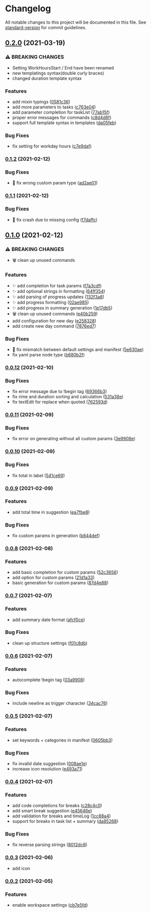 # Changelog

All notable changes to this project will be documented in this file. See [standard-version](https://github.com/conventional-changelog/standard-version) for commit guidelines.

## [0.2.0](https://github.com/1nVitr0/plugin-vscode-daily-timelog/compare/v0.1.2...v0.2.0) (2021-03-19)


### ⚠ BREAKING CHANGES

* Setting WorkHoursStart / End have been renamed
* new templatings syntax(double curly braces)
* changed duration template syntax

### Features

* add mixin typings ([0581c36](https://github.com/1nVitr0/plugin-vscode-daily-timelog/commit/0581c36581d5b5c91241a55caef9df0d6b3dd939))
* add more parameters  to tasks ([c763e04](https://github.com/1nVitr0/plugin-vscode-daily-timelog/commit/c763e04df3dae048e95316b434080a586aa5e316))
* add parameter completion for taskList ([77ab15f](https://github.com/1nVitr0/plugin-vscode-daily-timelog/commit/77ab15f4306303d44f6917d2a4bcb9a31a740dfe))
* proper error messages for commands ([c8d4d8f](https://github.com/1nVitr0/plugin-vscode-daily-timelog/commit/c8d4d8fd2b26868b9ff857bfd8eb13f0d242cbce))
* support full template syntax in templates ([da05feb](https://github.com/1nVitr0/plugin-vscode-daily-timelog/commit/da05febc99c89a420477a7b3b4c3d50aff558288))


### Bug Fixes

* fix setting for workday hours ([c7e9daf](https://github.com/1nVitr0/plugin-vscode-daily-timelog/commit/c7e9daf797debca1736f6bfd8d668cdb3c8174c9))

### [0.1.2](https://github.com/1nVitr0/plugin-vscode-daily-timelog/compare/v0.1.1...v0.1.2) (2021-02-12)


### Bug Fixes

* :bug: fix wrong custom param type ([ad2ae01](https://github.com/1nVitr0/plugin-vscode-daily-timelog/commit/ad2ae01b44560006e582a6516a6874144fe0a3dd))

### [0.1.1](https://github.com/1nVitr0/plugin-vscode-daily-timelog/compare/v0.1.0...v0.1.1) (2021-02-12)


### Bug Fixes

* :bug: fix crash due to missing config ([f7daffc](https://github.com/1nVitr0/plugin-vscode-daily-timelog/commit/f7daffc197caba5864914a4bc2c76f412cc9b5f7))

## [0.1.0](https://github.com/1nVitr0/plugin-vscode-daily-timelog/compare/v0.0.12...v0.1.0) (2021-02-12)


### ⚠ BREAKING CHANGES

* :wastebasket: clean up unused commands

### Features

* :sparkles: add completion for task params ([f7a3cdf](https://github.com/1nVitr0/plugin-vscode-daily-timelog/commit/f7a3cdfbb49a528c5e5e341c3867fbf6ad25e22a))
* :sparkles: add optional strings in formatting ([64ff354](https://github.com/1nVitr0/plugin-vscode-daily-timelog/commit/64ff3540d38de1769c2d505c23ec2bae04192899))
* :sparkles: add parsing of progress updates ([132f3a8](https://github.com/1nVitr0/plugin-vscode-daily-timelog/commit/132f3a8cb6c5c552bd12677a91c3d2cb635dcc0d))
* :sparkles: add progress formatting ([02ae985](https://github.com/1nVitr0/plugin-vscode-daily-timelog/commit/02ae98567e100309c6a71f8994e57266b8fd1917))
* :sparkles: add progress in summary generation ([1e17db5](https://github.com/1nVitr0/plugin-vscode-daily-timelog/commit/1e17db5fa64391cd59d7a3ddfcdb55ebbe2f3f88))
* :wastebasket: clean up unused commands ([e40b259](https://github.com/1nVitr0/plugin-vscode-daily-timelog/commit/e40b259f89330cc2f32194623276b9255ef0713c))
* add configuration for new day ([e258328](https://github.com/1nVitr0/plugin-vscode-daily-timelog/commit/e258328bc14e68888feec57a02443f169bbeebbf))
* add create new day command ([7876ed7](https://github.com/1nVitr0/plugin-vscode-daily-timelog/commit/7876ed74d476b1ea56032c4f5568d61f44fdb6ae))


### Bug Fixes

* :bug: fix mismatch between default settings and manifest ([5e630ae](https://github.com/1nVitr0/plugin-vscode-daily-timelog/commit/5e630ae9f444fda605ad6306dd1506de32441ef5))
* fix yaml parse node type ([b680b2f](https://github.com/1nVitr0/plugin-vscode-daily-timelog/commit/b680b2feb6eeba56e38f8778994613a46de87f1e))

### [0.0.12](https://github.com/1nVitr0/plugin-vscode-daily-timelog/compare/v0.0.11...v0.0.12) (2021-02-10)


### Bug Fixes

* fix error message due to !begin tag ([69366b3](https://github.com/1nVitr0/plugin-vscode-daily-timelog/commit/69366b36b7c528b2d22e69fc9e8f727e3a0aa634))
* fix rime and duration sorting and calculation ([531a38e](https://github.com/1nVitr0/plugin-vscode-daily-timelog/commit/531a38efc9e8db6982896bd3f5afe4e6ee87d1ae))
* fix textEdit for replace when quoted ([762593d](https://github.com/1nVitr0/plugin-vscode-daily-timelog/commit/762593d9db7f2b104c8d55d9608e95d98e65557d))

### [0.0.11](https://github.com/1nVitr0/plugin-vscode-daily-timelog/compare/v0.0.10...v0.0.11) (2021-02-09)


### Bug Fixes

* fix error on generating without all custom params ([3e9908e](https://github.com/1nVitr0/plugin-vscode-daily-timelog/commit/3e9908e065fe726325c1f03b90a8833243ea37f3))

### [0.0.10](https://github.com/1nVitr0/plugin-vscode-daily-timelog/compare/v0.0.9...v0.0.10) (2021-02-09)


### Bug Fixes

* fix total  in label ([541ce69](https://github.com/1nVitr0/plugin-vscode-daily-timelog/commit/541ce69e3ae600b01755022f9d0f23c70f37c48d))

### [0.0.9](https://github.com/1nVitr0/plugin-vscode-daily-timelog/compare/v0.0.8...v0.0.9) (2021-02-09)


### Features

* add total time in suggestion ([ea7fbe8](https://github.com/1nVitr0/plugin-vscode-daily-timelog/commit/ea7fbe860124b3b3c9f713c0ae66370827633f43))


### Bug Fixes

* fix custom params in generation ([b844def](https://github.com/1nVitr0/plugin-vscode-daily-timelog/commit/b844defcc4b4ad45fd1ccf2d1c0f26193fdb3ca8))

### [0.0.8](https://github.com/1nVitr0/plugin-vscode-daily-timelog/compare/v0.0.7...v0.0.8) (2021-02-08)


### Features

* add basic completion for custom params ([52c3656](https://github.com/1nVitr0/plugin-vscode-daily-timelog/commit/52c365659e5ba38ecdf3e7547a43692f039651e5))
* add option for custom params ([21d1a33](https://github.com/1nVitr0/plugin-vscode-daily-timelog/commit/21d1a3359274ece7cc21b54fa24f2481f6239578))
* basic generation for custom params ([87d4e88](https://github.com/1nVitr0/plugin-vscode-daily-timelog/commit/87d4e8820d322c6a80a7156a3661c77a51bdd9bf))

### [0.0.7](https://github.com/1nVitr0/plugin-vscode-daily-timelog/compare/v0.0.6...v0.0.7) (2021-02-07)


### Features

*  add summary date format ([afcf0ce](https://github.com/1nVitr0/plugin-vscode-daily-timelog/commit/afcf0cea25ffa6ed8fe70e09fe48659907b39522))


### Bug Fixes

* clean up structure settings ([f01c8db](https://github.com/1nVitr0/plugin-vscode-daily-timelog/commit/f01c8db91573f53c85d3bbe85c78a5ad8551535e))

### [0.0.6](https://github.com/1nVitr0/plugin-vscode-daily-timelog/compare/v0.0.5...v0.0.6) (2021-02-07)


### Features

* autocomplete !begin tag ([03a9908](https://github.com/1nVitr0/plugin-vscode-daily-timelog/commit/03a990896ea73d366147f80e5c1f671956b1202f))


### Bug Fixes

* include newline as trigger character ([34cac76](https://github.com/1nVitr0/plugin-vscode-daily-timelog/commit/34cac767925536a65680dd5bd2c61ec6d6401efc))

### [0.0.5](https://github.com/1nVitr0/plugin-vscode-daily-timelog/compare/v0.0.4...v0.0.5) (2021-02-07)


### Features

* set keywords + categories in manifest ([0605bb3](https://github.com/1nVitr0/plugin-vscode-daily-timelog/commit/0605bb3c60732861f0964cee4dc1319d9561d1ec))


### Bug Fixes

* fix invalid date suggestion ([008ae1e](https://github.com/1nVitr0/plugin-vscode-daily-timelog/commit/008ae1e5b3ddb45c10ddbbf45f0f72b085f93314))
* increase icon resolution ([e493a71](https://github.com/1nVitr0/plugin-vscode-daily-timelog/commit/e493a71b6052446e68926aa4c0a436ba8e602885))

### [0.0.4](https://github.com/1nVitr0/plugin-vscode-daily-timelog/compare/v0.0.3...v0.0.4) (2021-02-07)


### Features

* add code completions for breaks ([c28c4c0](https://github.com/1nVitr0/plugin-vscode-daily-timelog/commit/c28c4c0bc2c2a017875d46c1dfe8e5b01a55df4a))
* add smart break suggestion ([e45646e](https://github.com/1nVitr0/plugin-vscode-daily-timelog/commit/e45646e028aac7fc9b570e1d225c4858bdd5f2dd))
* add validation for breaks and timeLog ([1cc88a4](https://github.com/1nVitr0/plugin-vscode-daily-timelog/commit/1cc88a44e82275b5cfd2b13deba8631485064a4d))
* support for breaks in task list + summary ([da85268](https://github.com/1nVitr0/plugin-vscode-daily-timelog/commit/da85268ad5d298625289144e4f3e7b5c29df4de4))


### Bug Fixes

* fix reverse parsing strings ([8012dc6](https://github.com/1nVitr0/plugin-vscode-daily-timelog/commit/8012dc680da8584876c7b3ce62392cab0c511d7e))

### [0.0.3](https://github.com/1nVitr0/plugin-vscode-daily-timelog/compare/v0.0.2...v0.0.3) (2021-02-06)

* add icon

### [0.0.2](https://github.com/1nVitr0/plugin-vscode-daily-timelog/compare/v0.0.1...v0.0.2) (2021-02-05)

### Features

* enable workspace settings ([cb7e5fd](https://github.com/1nVitr0/plugin-vscode-daily-timelog/commit/cb7e5fd499bf72a83ab427ae442c7dbcf21678da))
